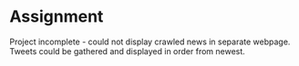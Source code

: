 # Assignment

Project incomplete - could not display crawled news in separate webpage. Tweets could be gathered and displayed in order from newest.

